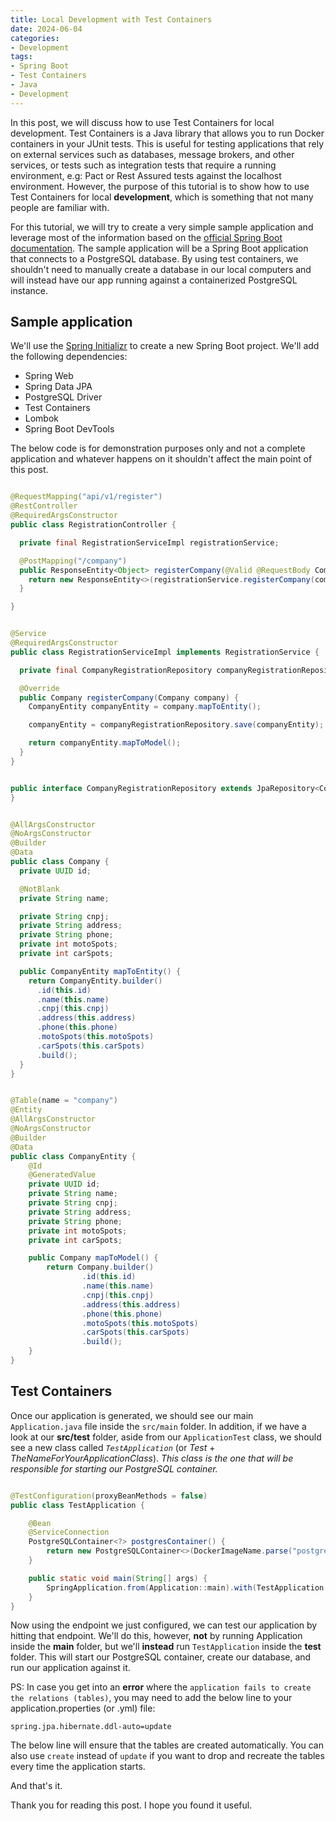```yaml
---
title: Local Development with Test Containers
date: 2024-06-04
categories:
- Development
tags:
- Spring Boot
- Test Containers
- Java
- Development
---
```


In this post, we will discuss how to use Test Containers for local development. Test Containers is a Java library that allows you to run Docker containers in your JUnit tests. This is useful for testing applications that rely on external services such as databases, message brokers, and other services, or tests such
as integration tests that require a running environment, e.g: Pact or Rest Assured tests against the localhost environment. However, the purpose of this tutorial is to show how to use Test Containers for local **development**, which is something that not many people are familiar with.

For this tutorial, we will try to create a very simple sample application and leverage most of the information based on the [official Spring Boot documentation](https://docs.spring.io/spring-boot/reference/features/dev-services.html#features.dev-services.testcontainers).
The sample application will be a Spring Boot application that connects to a PostgreSQL database. By using test containers, we shouldn't need to manually create a database in our local computers and will instead have our app running against a containerized PostgreSQL instance.

## Sample application

We'll use the [Spring Initializr](https://start.spring.io/) to create a new Spring Boot project. We'll add the following dependencies:

- Spring Web
- Spring Data JPA
- PostgreSQL Driver
- Test Containers
- Lombok
- Spring Boot DevTools

The below code is for demonstration purposes only and not a complete application and whatever happens on it shouldn't affect the main point of this post.

```java

@RequestMapping("api/v1/register")
@RestController
@RequiredArgsConstructor
public class RegistrationController {

  private final RegistrationServiceImpl registrationService;

  @PostMapping("/company")
  public ResponseEntity<Object> registerCompany(@Valid @RequestBody Company company) {
    return new ResponseEntity<>(registrationService.registerCompany(company), HttpStatus.CREATED);
  }

}

```

```java

@Service
@RequiredArgsConstructor
public class RegistrationServiceImpl implements RegistrationService {

  private final CompanyRegistrationRepository companyRegistrationRepository;

  @Override
  public Company registerCompany(Company company) {
    CompanyEntity companyEntity = company.mapToEntity();

    companyEntity = companyRegistrationRepository.save(companyEntity);

    return companyEntity.mapToModel();
  }
}

```

```java

public interface CompanyRegistrationRepository extends JpaRepository<CompanyEntity, UUID> {
}

```

```java

@AllArgsConstructor
@NoArgsConstructor
@Builder
@Data
public class Company {
  private UUID id;

  @NotBlank
  private String name;

  private String cnpj;
  private String address;
  private String phone;
  private int motoSpots;
  private int carSpots;

  public CompanyEntity mapToEntity() {
    return CompanyEntity.builder()
      .id(this.id)
      .name(this.name)
      .cnpj(this.cnpj)
      .address(this.address)
      .phone(this.phone)
      .motoSpots(this.motoSpots)
      .carSpots(this.carSpots)
      .build();
  }
}

```

```java

@Table(name = "company")
@Entity
@AllArgsConstructor
@NoArgsConstructor
@Builder
@Data
public class CompanyEntity {
    @Id
    @GeneratedValue
    private UUID id;
    private String name;
    private String cnpj;
    private String address;
    private String phone;
    private int motoSpots;
    private int carSpots;

    public Company mapToModel() {
        return Company.builder()
                .id(this.id)
                .name(this.name)
                .cnpj(this.cnpj)
                .address(this.address)
                .phone(this.phone)
                .motoSpots(this.motoSpots)
                .carSpots(this.carSpots)
                .build();
    }
}

```

## Test Containers

Once our application is generated, we should see our main `Application.java` file inside the `src/main` folder. In addition, if we have a look at our **src/test** folder, aside from our `ApplicationTest` class, we should see a new class called *`TestApplication`* (or *Test* + *TheNameForYourApplicationClass*). *This class is the one that will be responsible for starting our PostgreSQL container.*

```java

@TestConfiguration(proxyBeanMethods = false)
public class TestApplication {

    @Bean
    @ServiceConnection
    PostgreSQLContainer<?> postgresContainer() {
        return new PostgreSQLContainer<>(DockerImageName.parse("postgres:latest"));
    }

    public static void main(String[] args) {
        SpringApplication.from(Application::main).with(TestApplication.class).run(args);
    }
}

```

Now using the endpoint we just configured, we can test our application by hitting that endpoint. We'll do this, however, **not** by running Application inside the **main** folder,
but we'll **instead** run `TestApplication` inside the **test** folder. This will start our PostgreSQL container, create our database, and run our application against it.

PS: In case you get into an **error** where the `application fails to create the relations (tables)`, you may need to add the below line to your application.properties (or .yml) file:

```properties
spring.jpa.hibernate.ddl-auto=update
```

The below line will ensure that the tables are created automatically. You can also use `create` instead of `update` if you want to drop and recreate the tables every time the application starts.

And that's it.

Thank you for reading this post. I hope you found it useful.
